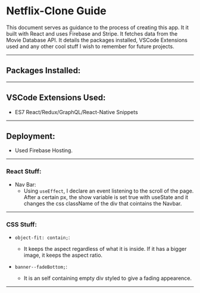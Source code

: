 # Netflix-Clone Guide

This document serves as guidance to the process of creating this app. It it built with React and uses Firebase and Stripe. It fetches data from the Movie Database API. It details the packages installed, VSCode Extensions used and any other cool stuff I wish to remember for future projects. 
***

## Packages Installed:


***
## VSCode Extensions Used:
- ES7 React/Redux/GraphQL/React-Native Snippets

***

## Deployment:
- Used Firebase Hosting. 

***

### React Stuff:
  - Nav Bar:
    - Using `useEffect`, I declare an event listening to the scroll of the page. After a certain px, the show variable is set true with useState and it changes the css className of the div that cointains the Navbar.  

***
### CSS Stuff:
  - `object-fit: contain;`:
    - It keeps the aspect regardless of what it is inside. If it has a bigger image, it keeps the aspect ratio. 
  
  - `banner--fadeBottom;`:
    - It is an self containing empty div styled to give a fading appearence.
***
